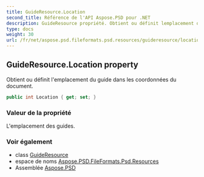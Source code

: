 ```yaml
---
title: GuideResource.Location
second_title: Référence de l'API Aspose.PSD pour .NET
description: GuideResource propriété. Obtient ou définit lemplacement du guide dans les coordonnées du document.
type: docs
weight: 30
url: /fr/net/aspose.psd.fileformats.psd.resources/guideresource/location/
---
```

## GuideResource.Location property

Obtient ou définit l'emplacement du guide dans les coordonnées du document.

```csharp
public int Location { get; set; }
```

### Valeur de la propriété

L'emplacement des guides.

### Voir également

* class [GuideResource](../)
* espace de noms [Aspose.PSD.FileFormats.Psd.Resources](../../guideresource/)
* Assemblée [Aspose.PSD](../../../)


